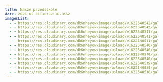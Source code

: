 ```yaml
---
title: Nasze przedszkole
date: 2021-05-31T16:02:18.355Z
imagesList:
  - - https://res.cloudinary.com/db6nheyow/image/upload/v1622540542/galeria/nasze%20przedszkole/179804127_929410860965783_5011745319249583698_n_u2zbh4.jpg
  - - https://res.cloudinary.com/db6nheyow/image/upload/v1622540542/galeria/nasze%20przedszkole/179820524_1113355459162187_505640695358292617_n_phgz13.jpg
  - - https://res.cloudinary.com/db6nheyow/image/upload/v1622540541/galeria/nasze%20przedszkole/179784018_2865620397035260_6419519892698557294_n_rwltnh.jpg
  - - https://res.cloudinary.com/db6nheyow/image/upload/v1622540541/galeria/nasze%20przedszkole/179669946_885232848924700_2605595275181655937_n_o3kl45.jpg
  - - https://res.cloudinary.com/db6nheyow/image/upload/v1622540541/galeria/nasze%20przedszkole/179513706_2470704499741755_476487828291582614_n_nz1mja.jpg
  - - https://res.cloudinary.com/db6nheyow/image/upload/v1622540540/galeria/nasze%20przedszkole/179464479_472892290801963_6329360508027265699_n_fyp1mj.jpg
  - - https://res.cloudinary.com/db6nheyow/image/upload/v1622540540/galeria/nasze%20przedszkole/178910053_290983595863889_5101260261017042438_n_j7ipk8.jpg
  - - https://res.cloudinary.com/db6nheyow/image/upload/v1622540540/galeria/nasze%20przedszkole/178464082_210381177255909_6124266645041571315_n_uqu01u.jpg
  - - https://res.cloudinary.com/db6nheyow/image/upload/v1622540540/galeria/nasze%20przedszkole/171431605_788491255116388_8535413431151718697_n_ivi2h5.jpg
  - - https://res.cloudinary.com/db6nheyow/image/upload/v1622540539/galeria/nasze%20przedszkole/179413535_756060791771071_7617356529166938969_n_vmlvw1.jpg
  - - https://res.cloudinary.com/db6nheyow/image/upload/v1622540538/galeria/nasze%20przedszkole/178890647_3660498180840969_1789903187502893845_n_hcqjsw.jpg
  - - https://res.cloudinary.com/db6nheyow/image/upload/v1622540538/galeria/nasze%20przedszkole/178919624_312690157035880_5593611404369988264_n_mopihl.jpg
---
```

